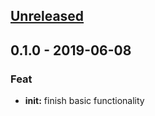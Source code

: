 <a name="unreleased"></a>
## [Unreleased]


<a name="0.1.0"></a>
## 0.1.0 - 2019-06-08
### Feat
- **init:** finish basic functionality


[Unreleased]: /compare/0.1.0...HEAD
